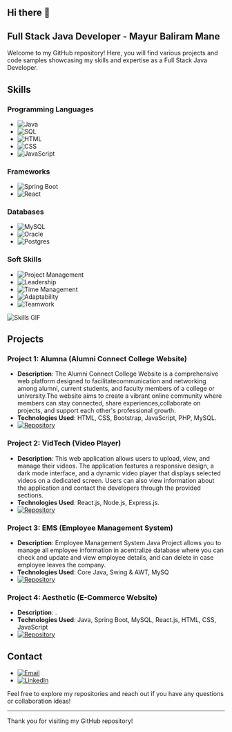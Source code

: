 ## Hi there 👋

## Full Stack Java Developer - Mayur Baliram Mane

Welcome to my GitHub repository! Here, you will find various projects and code samples showcasing my skills and expertise as a Full Stack Java Developer.

## Skills

### Programming Languages
- ![Java](https://img.shields.io/badge/Java-ED8B00?style=for-the-badge&logo=java&logoColor=white)
- ![SQL](https://img.shields.io/badge/SQL-4479A1?style=for-the-badge&logo=postgresql&logoColor=white)
- ![HTML](https://img.shields.io/badge/HTML5-E34F26?style=for-the-badge&logo=html5&logoColor=white)
- ![CSS](https://img.shields.io/badge/CSS3-1572B6?style=for-the-badge&logo=css3&logoColor=white)
- ![JavaScript](https://img.shields.io/badge/JavaScript-F7DF1E?style=for-the-badge&logo=javascript&logoColor=black)

### Frameworks
- ![Spring Boot](https://img.shields.io/badge/Spring%20Boot-6DB33F?style=for-the-badge&logo=spring-boot&logoColor=white)
- ![React](https://img.shields.io/badge/React-20232A?style=for-the-badge&logo=react&logoColor=61DAFB)

### Databases
- ![MySQL](https://img.shields.io/badge/MySQL-4479A1?style=for-the-badge&logo=mysql&logoColor=white)
- ![Oracle](https://img.shields.io/badge/Oracle-F80000?style=for-the-badge&logo=oracle&logoColor=white)
- ![Postgres](https://img.shields.io/badge/PostgreSQL-336791?style=for-the-badge&logo=postgresql&logoColor=white)

### Soft Skills
- ![Project Management](https://img.shields.io/badge/Project%20Management-007ACC?style=for-the-badge&logo=project-management&logoColor=white)
- ![Leadership](https://img.shields.io/badge/Leadership-FFD700?style=for-the-badge&logo=leader&logoColor=black)
- ![Time Management](https://img.shields.io/badge/Time%20Management-008000?style=for-the-badge&logo=time-management&logoColor=white)
- ![Adaptability](https://img.shields.io/badge/Adaptability-00CED1?style=for-the-badge&logo=adapt&logoColor=black)
- ![Teamwork](https://img.shields.io/badge/Teamwork-FFD700?style=for-the-badge&logo=teamwork&logoColor=black)

![Skills GIF](https://media.giphy.com/media/qgQUggAC3Pfv687qPC/giphy.gif)

## Projects

### Project 1: Alumna (Alumni Connect College Website)
- **Description**: The Alumni Connect College Website is a comprehensive web platform designed to facilitatecommunication and networking among alumni, current students, and faculty members of a college or university.The website aims to create a vibrant online community where members can stay connected, share experiences,collaborate on projects, and support each other's professional growth.
- **Technologies Used**: HTML, CSS, Bootstrap, JavaScript, PHP, MySQL.
- [![Repository](https://img.shields.io/badge/GitHub-Repository-181717?style=for-the-badge&logo=github)](https://github.com/7mayur14/alumna)

### Project 2: VidTech (Video Player)
- **Description**: This web application allows users to upload, view, and manage their videos. The application features a responsive design, a dark mode interface, and a dynamic video player that displays selected videos on a dedicated screen. Users can also view information about the application and contact the developers through the provided sections.
- **Technologies Used**: React.js, Node.js, Express.js.
- [![Repository](https://img.shields.io/badge/GitHub-Repository-181717?style=for-the-badge&logo=github)](https://github.com/7mayur14/VidTech)

### Project 3: EMS (Employee Management System) 
- **Description**: Employee Management System Java Project allows you to manage all employee information in acentralize database where you can check and update and view employee details, and can delete in case employee leaves the company.
- **Technologies Used**: Core Java, Swing & AWT, MySQ
- [![Repository](https://img.shields.io/badge/GitHub-Repository-181717?style=for-the-badge&logo=github)](https://github.com/7mayur14/Employee-Management-Sytem)

### Project 4: Aesthetic (E-Commerce Website)
- **Description**: .
- **Technologies Used**: Java, Spring Boot, MySQL, React.js, HTML, CSS, JavaScript
- [![Repository](https://img.shields.io/badge/GitHub-Repository-181717?style=for-the-badge&logo=github)](https://github.com/7mayur14/VidTech)

## Contact

- [![Email](https://img.shields.io/badge/Email-D14836?style=for-the-badge&logo=gmail&logoColor=white)](mailto:mayurmane656@gmail.com)
- [![LinkedIn](https://img.shields.io/badge/LinkedIn-0077B5?style=for-the-badge&logo=linkedin&logoColor=white)](https://www.linkedin.com/in/mayur-mane-019982175)

Feel free to explore my repositories and reach out if you have any questions or collaboration ideas!

---

Thank you for visiting my GitHub repository!
